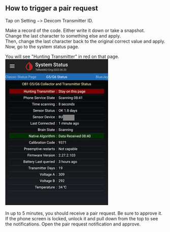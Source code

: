 ## How to trigger a pair request  
  
Tap on Setting &#8722;> Dexcom Transmitter ID.  
  
Make a record of the code.  Either write it down or take a snapshot.  
Change the last character to something else and apply.  
Then, change the last character back to the original correct value and apply.  
Now, go to the system status page.  

You will see "Hunting Transmitter" in red on that page.  
![](./images/HuntTX.png)  
  
In up to 5 minutes, you should receive a pair request.  Be sure to approve it.  
If the phone screen is locked, unlock it and pull down from the top to see the notifications.  Open the pair request notification and approve.  
